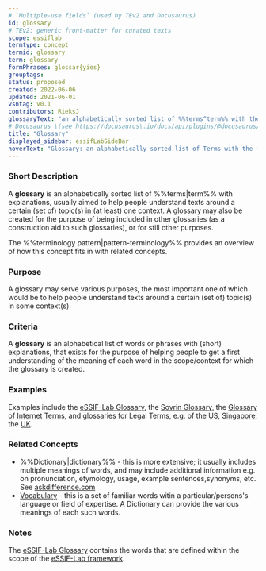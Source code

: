 ```yaml
---
# `Multiple-use fields` (used by TEv2 and Docusaurus)
id: glossary
# TEv2: generic front-matter for curated texts
scope: essiflab
termtype: concept
termid: glossary
term: glossary
formPhrases: glossar{yies}
grouptags:
status: proposed
created: 2022-06-06
updated: 2021-06-01
vsntag: v0.1
contributors: RieksJ
glossaryText: "an alphabetically sorted list of %%terms^term%% with the (single) meaning it has in (at least) one context."
# Docusaurus \(see https://docusaurus\.io/docs/api/plugins/@docusaurus/plugin-content-docs#markdown-front-matter\):
title: "Glossary"
displayed_sidebar: essifLabSideBar
hoverText: "Glossary: an alphabetically sorted list of Terms with the (single) meaning it has in (at least) one context."
---
```


### Short Description
A **glossary** is an alphabetically sorted list of %%terms|term%% with explanations, usually aimed to help people understand texts around a certain (set of) topic(s) in (at least) one context. A glossary may also be created for the purpose of being included in other glossaries (as a construction aid to such glossaries), or for still other purposes.

The %%terminology pattern|pattern-terminology%% provides an overview of how this concept fits in with related concepts.

### Purpose
A glossary may serve various purposes, the most important one of which would be to help people understand texts around a certain (set of) topic(s) in some context(s).

### Criteria
A **glossary** is an alphabetical list of words or phrases with (short) explanations, that exists for the purpose of helping people to get a first understanding of the meaning of each word in the scope/context for which the glossary is created.

### Examples
Examples include the [eSSIF-Lab Glossary](../essifLab-glossary), the [Sovrin Glossary](https://sovrin.org/library/glossary/), the [Glossary of Internet Terms](https://www.internetsociety.org/internet/glossary-internet-terms/), and glossaries for Legal Terms, e.g. of the [US](https://www.uscourts.gov/glossary), [Singapore](https://www.supremecourt.gov.sg/services/self-help-services/glossary-of-terms), the [UK](https://www.copfs.gov.uk/involved-in-a-case/glossary-of-legal-terms).

### Related Concepts
- %%Dictionary|dictionary%% - this is more extensive; it usually includes multiple meanings of words, and may include additional information e.g. on pronunciation, etymology, usage, example sentences,synonyms, etc. See [askdifference.com](https://www.askdifference.com/dictionary-vs-glossary/)
- [Vocabulary](https://en.wikipedia.org/wiki/Vocabulary) - this is a set of familiar words witin a particular/persons's language or field of expertise. A Dictionary can provide the various meanings of each such words.

### Notes
The [eSSIF-Lab Glossary](../essifLab-glossary) contains the words that are defined within the scope of the [eSSIF-Lab framework](../essifLab-project).